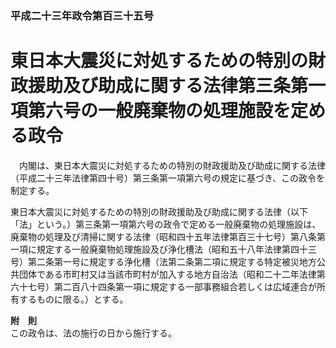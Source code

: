 ### 平成二十三年政令第百三十五号  
# 東日本大震災に対処するための特別の財政援助及び助成に関する法律第三条第一項第六号の一般廃棄物の処理施設を定める政令  
　内閣は、東日本大震災に対処するための特別の財政援助及び助成に関する法律（平成二十三年法律第四十号）第三条第一項第六号の規定に基づき、この政令を制定する。  
  
東日本大震災に対処するための特別の財政援助及び助成に関する法律（以下「法」という。）第三条第一項第六号の政令で定める一般廃棄物の処理施設は、廃棄物の処理及び清掃に関する法律（昭和四十五年法律第百三十七号）第八条第一項に規定する一般廃棄物処理施設及び浄化槽法（昭和五十八年法律第四十三号）第二条第一号に規定する浄化槽（法第二条第二項に規定する特定被災地方公共団体である市町村又は当該市町村が加入する地方自治法（昭和二十二年法律第六十七号）第二百八十四条第一項に規定する一部事務組合若しくは広域連合が所有するものに限る。）とする。  
  
**附　則**  
この政令は、法の施行の日から施行する。  
  
